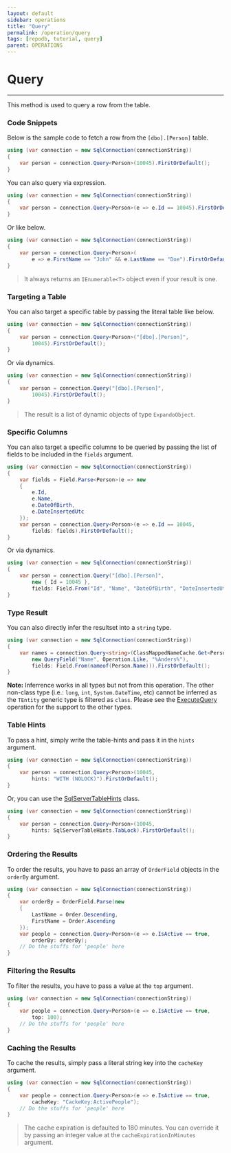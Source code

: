 ```yaml
---
layout: default
sidebar: operations
title: "Query"
permalink: /operation/query
tags: [repodb, tutorial, query]
parent: OPERATIONS
---
```


# Query

---

This method is used to query a row from the table.

### Code Snippets

Below is the sample code to fetch a row from the `[dbo].[Person]` table.

```csharp
using (var connection = new SqlConnection(connectionString))
{
    var person = connection.Query<Person>(10045).FirstOrDefault();
}
```

You can also query via expression.

```csharp
using (var connection = new SqlConnection(connectionString))
{
    var person = connection.Query<Person>(e => e.Id == 10045).FirstOrDefault();
}
```

Or like below.

```csharp
using (var connection = new SqlConnection(connectionString))
{
    var person = connection.Query<Person>(
        e => e.FirstName == "John" && e.LastName == "Doe").FirstOrDefault();
}
```

> It always returns an `IEnumerable<T>` object even if your result is one.

### Targeting a Table

You can also target a specific table by passing the literal table like below.

```csharp
using (var connection = new SqlConnection(connectionString))
{
    var person = connection.Query<Person>("[dbo].[Person]",
        10045).FirstOrDefault();
}
```

Or via dynamics.

```csharp
using (var connection = new SqlConnection(connectionString))
{
    var person = connection.Query("[dbo].[Person]",
        10045).FirstOrDefault();
}
```

> The result is a list of dynamic objects of type `ExpandoObject`.

### Specific Columns

You can also target a specific columns to be queried by passing the list of fields to be included in the `fields` argument.

```csharp
using (var connection = new SqlConnection(connectionString))
{
    var fields = Field.Parse<Person>(e => new
    {
        e.Id,
        e.Name,
        e.DateOfBirth,
        e.DateInsertedUtc
    });
    var person = connection.Query<Person>(e => e.Id == 10045,
        fields: fields).FirstOrDefault();
}
```

Or via dynamics.

```csharp
using (var connection = new SqlConnection(connectionString))
{
    var person = connection.Query("[dbo].[Person]",
        new { Id = 10045 },
        fields: Field.From("Id", "Name", "DateOfBirth", "DateInsertedUtc")).FirstOrDefault();
}
```

### Type Result

You can also directly infer the resultset into a `string` type.

```csharp
using (var connection = new SqlConnection(connectionString))
{
    var names = connection.Query<string>(ClassMappedNameCache.Get<Person>(),
        new QueryField("Name", Operation.Like, "%Anders%"),
        fields: Field.From(nameof(Person.Name))).FirstOrDefault();
}
```

**Note:** Inferrence works in all types but not from this operation. The other non-class type (i.e.: `long`, `int`, `System.DateTime`, etc) cannot be inferred as the `TEntity` generic type is filtered as `class`. Please see the [ExecuteQuery](/operation/executequery) operation for the support to the other types.

### Table Hints

To pass a hint, simply write the table-hints and pass it in the `hints` argument.

```csharp
using (var connection = new SqlConnection(connectionString))
{
    var person = connection.Query<Person>(10045,
        hints: "WITH (NOLOCK)").FirstOrDefault();
}
```

Or, you can use the [SqlServerTableHints](/class/sqlservertablehints) class.

```csharp
using (var connection = new SqlConnection(connectionString))
{
    var person = connection.Query<Person>(10045,
        hints: SqlServerTableHints.TabLock).FirstOrDefault();
}
```

### Ordering the Results

To order the results, you have to pass an array of `OrderField` objects in the `orderBy` argument.

```csharp
using (var connection = new SqlConnection(connectionString))
{
    var orderBy = OrderField.Parse(new
    {
        LastName = Order.Descending,
        FirstName = Order.Ascending
    });
    var people = connection.Query<Person>(e => e.IsActive == true,
        orderBy: orderBy);
    // Do the stuffs for 'people' here
}
```

### Filtering the Results

To filter the results, you have to pass a value at the `top` argument.

```csharp
using (var connection = new SqlConnection(connectionString))
{
    var people = connection.Query<Person>(e => e.IsActive == true,
        top: 100);
    // Do the stuffs for 'people' here
}
```

### Caching the Results

To cache the results, simply pass a literal string key into the `cacheKey` argument.

```csharp
using (var connection = new SqlConnection(connectionString))
{
    var people = connection.Query<Person>(e => e.IsActive == true,
        cacheKey: "CackeKey:ActivePeople");
    // Do the stuffs for 'people' here
}
```

> The cache expiration is defaulted to 180 minutes. You can override it by passing an integer value at the `cacheExpirationInMinutes` argument.

